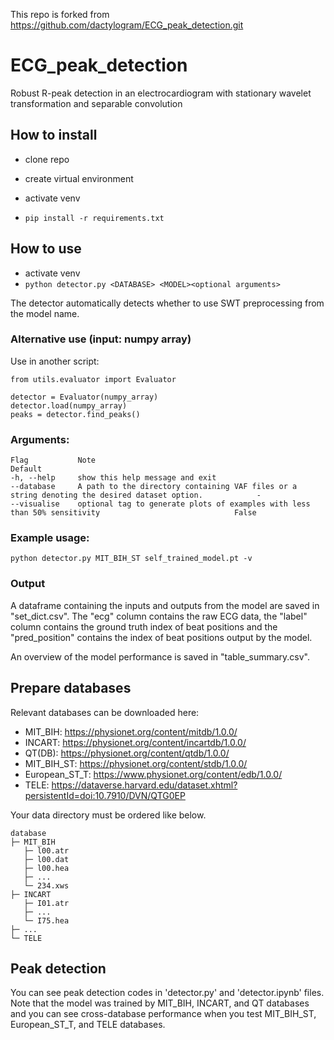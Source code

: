 This repo is forked from https://github.com/dactylogram/ECG_peak_detection.git

# ECG_peak_detection
Robust R-peak detection in an electrocardiogram with stationary wavelet transformation and separable convolution

## How to install

- clone repo
- create virtual environment
- activate venv

- ```` pip install -r requirements.txt ````

## How to use
- activate venv
- ```` python detector.py <DATABASE> <MODEL><optional arguments> ````

The detector automatically detects whether to use SWT preprocessing from the model name.

### Alternative use (input: numpy array)
Use in another script:
````
from utils.evaluator import Evaluator

detector = Evaluator(numpy_array)
detector.load(numpy_array)
peaks = detector.find_peaks()
````
### Arguments:
```
Flag           Note                                                                                                  Default
-h, --help     show this help message and exit                
--database     A path to the directory containing VAF files or a string denoting the desired dataset option.            -      
--visualise    optional tag to generate plots of examples with less than 50% sensitivity                              False                          
```
### Example usage:
```
python detector.py MIT_BIH_ST self_trained_model.pt -v 
```
### Output
A dataframe containing the inputs and outputs from the model are saved in "set_dict.csv". 
The "ecg" column contains the raw ECG data, the "label" column contains the ground truth index of beat positions and the
"pred_position" contains the index of beat positions output by the model.

An overview of the model performance is saved in "table_summary.csv".

## Prepare databases
Relevant databases can be downloaded here:
* MIT_BIH: https://physionet.org/content/mitdb/1.0.0/
* INCART: https://physionet.org/content/incartdb/1.0.0/
* QT(DB): https://physionet.org/content/qtdb/1.0.0/
* MIT_BIH_ST: https://physionet.org/content/stdb/1.0.0/
* European_ST_T: https://www.physionet.org/content/edb/1.0.0/
* TELE: https://dataverse.harvard.edu/dataset.xhtml?persistentId=doi:10.7910/DVN/QTG0EP

Your data directory must be ordered like below.
```
database
├─ MIT_BIH
   ├─ l00.atr
   ├─ l00.dat
   ├─ l00.hea
   ├─ ...
   └─ 234.xws
├─ INCART
   ├─ I01.atr
   ├─ ...
   └─ I75.hea
├─ ...
└─ TELE
```

## Peak detection
You can see peak detection codes in 'detector.py' and 'detector.ipynb' files. Note that the model was trained by MIT_BIH, INCART, and QT databases and you can see cross-database performance when you test MIT_BIH_ST, European_ST_T, and TELE databases.
